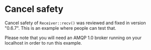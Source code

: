 # Cancel safety

Cancel safety of `Receiver::recv()` was reviewed and fixed in version "0.6.7". This is an example where people can test that.

Please note that you will need an AMQP 1.0 broker running on your localhost in order to run this example.
